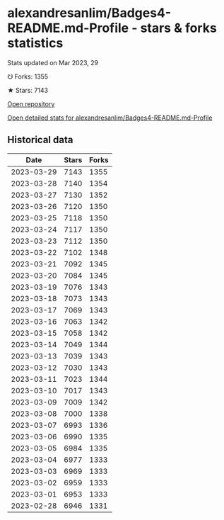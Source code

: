 # alexandresanlim/Badges4-README.md-Profile - stars & forks statistics

Stats updated on Mar 2023, 29

☋ Forks: 1355

★ Stars: 7143

[Open repository](https://github.com/alexandresanlim/Badges4-README.md-Profile)

[Open detailed stats for alexandresanlim/Badges4-README.md-Profile](https://reviewgithub.com/rep/alexandresanlim/Badges4-README.md-Profile)

## Historical data
| Date | Stars | Forks |
|------|-------|-------|
| 2023-03-29 | 7143 | 1355 | 
| 2023-03-28 | 7140 | 1354 | 
| 2023-03-27 | 7130 | 1352 | 
| 2023-03-26 | 7120 | 1350 | 
| 2023-03-25 | 7118 | 1350 | 
| 2023-03-24 | 7117 | 1350 | 
| 2023-03-23 | 7112 | 1350 | 
| 2023-03-22 | 7102 | 1348 | 
| 2023-03-21 | 7092 | 1345 | 
| 2023-03-20 | 7084 | 1345 | 
| 2023-03-19 | 7076 | 1343 | 
| 2023-03-18 | 7073 | 1343 | 
| 2023-03-17 | 7069 | 1343 | 
| 2023-03-16 | 7063 | 1342 | 
| 2023-03-15 | 7058 | 1342 | 
| 2023-03-14 | 7049 | 1344 | 
| 2023-03-13 | 7039 | 1343 | 
| 2023-03-12 | 7030 | 1343 | 
| 2023-03-11 | 7023 | 1344 | 
| 2023-03-10 | 7017 | 1343 | 
| 2023-03-09 | 7009 | 1342 | 
| 2023-03-08 | 7000 | 1338 | 
| 2023-03-07 | 6993 | 1336 | 
| 2023-03-06 | 6990 | 1335 | 
| 2023-03-05 | 6984 | 1335 | 
| 2023-03-04 | 6977 | 1333 | 
| 2023-03-03 | 6969 | 1333 | 
| 2023-03-02 | 6959 | 1333 | 
| 2023-03-01 | 6953 | 1333 | 
| 2023-02-28 | 6946 | 1331 | 

